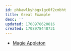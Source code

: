 ```yaml
---
id: phkawlkyhbgx1gc0f2cmbht
title: Great Example
desc: ''
updated: 1708978620816
created: 1708978448731
---
```


- [Magie Appleton](https://maggieappleton.com/)

